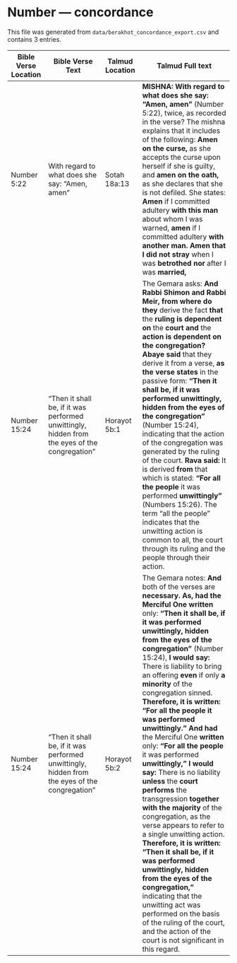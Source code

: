 # Number — concordance

This file was generated from `data/berakhot_concordance_export.csv` and contains 3 entries.

| Bible Verse Location | Bible Verse Text | Talmud Location | Talmud Full text |
|---|---|---|---|
| Number 5:22 | With regard to what does she say: “Amen, amen” | Sotah 18a:13 | <strong>MISHNA:</strong> <b>With regard to what does she say: “Amen, amen”</b> (Number 5:22), twice, as recorded in the verse? The mishna explains that it includes of the following: <b>Amen on the curse,</b> as she accepts the curse upon herself if she is guilty, and <b>amen on the oath,</b> as she declares that she is not defiled. She states: <b>Amen</b> if I committed adultery <b>with this man</b> about whom I was warned, <b>amen</b> if I committed adultery <b>with another man. Amen that I did not stray</b> when I was <b>betrothed nor</b> after I was <b>married,</b> |
| Number 15:24 | “Then it shall be, if it was performed unwittingly, hidden from the eyes of the congregation” | Horayot 5b:1 | The Gemara asks: <b>And Rabbi Shimon and Rabbi Meir, from where do they</b> derive the fact <b>that</b> the <b>ruling is dependent on</b> the <b>court and</b> the <b>action is dependent on the congregation? Abaye said</b> that they derive it from a verse, <b>as the verse states</b> in the passive form: <b>“Then it shall be, if it was performed unwittingly, hidden from the eyes of the congregation”</b> (Number 15:24), indicating that the action of the congregation was generated by the ruling of the court. <b>Rava said:</b> It is derived <b>from</b> that which is stated: <b>“For all the people</b> it was performed <b>unwittingly”</b> (Numbers 15:26). The term “all the people” indicates that the unwitting action is common to all, the court through its ruling and the people through their action. |
| Number 15:24 | “Then it shall be, if it was performed unwittingly, hidden from the eyes of the congregation” | Horayot 5b:2 | The Gemara notes: <b>And</b> both of the verses are <b>necessary. As, had the Merciful One written</b> only: <b>“Then it shall be, if it was performed unwittingly, hidden from the eyes of the congregation”</b> (Number 15:24), <b>I would say:</b> There is liability to bring an offering <b>even</b> if only <b>a minority</b> of the congregation sinned. <b>Therefore, it is written: “For all the people it was performed unwittingly.” And had</b> the Merciful One <b>written</b> only: <b>“For all the people</b> it was performed <b>unwittingly,” I would say:</b> There is no liability <b>unless</b> the <b>court performs</b> the transgression <b>together with the majority</b> of the congregation, as the verse appears to refer to a single unwitting action. <b>Therefore, it is written: “Then it shall be, if it was performed unwittingly, hidden from the eyes of the congregation,”</b> indicating that the unwitting act was performed on the basis of the ruling of the court, and the action of the court is not significant in this regard. |
